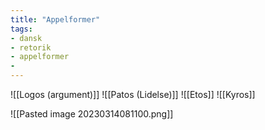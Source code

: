 ```yaml
---
title: "Appelformer"
tags: 
- dansk
- retorik
- appelformer
- 
---
```


![[Logos (argument)]]
![[Patos (Lidelse)]]
![[Etos]]
![[Kyros]]

![[Pasted image 20230314081100.png]]